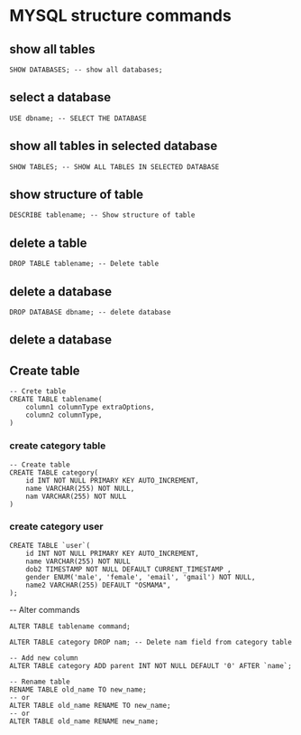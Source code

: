 # MYSQL structure commands
## show all tables
```
SHOW DATABASES; -- show all databases;
```
## select a database
``` USE dbname; -- SELECT THE DATABASE ```

## show all tables in selected database
``` SHOW TABLES; -- SHOW ALL TABLES IN SELECTED DATABASE ```

## show structure of table
``` DESCRIBE tablename; -- Show structure of table ```

## delete a table
``` DROP TABLE tablename; -- Delete table ```

## delete a database
``` DROP DATABASE dbname; -- delete database ```


## delete a database

## Create table


```
-- Crete table
CREATE TABLE tablename(
    column1 columnType extraOptions,
    column2 columnType,
)  
```

### create category table 
```
-- Create table
CREATE TABLE category(
	id INT NOT NULL PRIMARY KEY AUTO_INCREMENT,
    name VARCHAR(255) NOT NULL,
    nam VARCHAR(255) NOT NULL
)
```
### create category user 
```
CREATE TABLE `user`(
    id INT NOT NULL PRIMARY KEY AUTO_INCREMENT,
    name VARCHAR(255) NOT NULL
    dob2 TIMESTAMP NOT NULL DEFAULT CURRENT_TIMESTAMP ,
    gender ENUM('male', 'female', 'email', 'gmail') NOT NULL,
    name2 VARCHAR(255) DEFAULT "OSMAMA",
);
```


-- Alter commands
```
ALTER TABLE tablename command;

ALTER TABLE category DROP nam; -- Delete nam field from category table

-- Add new column
ALTER TABLE category ADD parent INT NOT NULL DEFAULT '0' AFTER `name`;

-- Rename table
RENAME TABLE old_name TO new_name;
-- or
ALTER TABLE old_name RENAME TO new_name; 
-- or
ALTER TABLE old_name RENAME new_name;  
```
